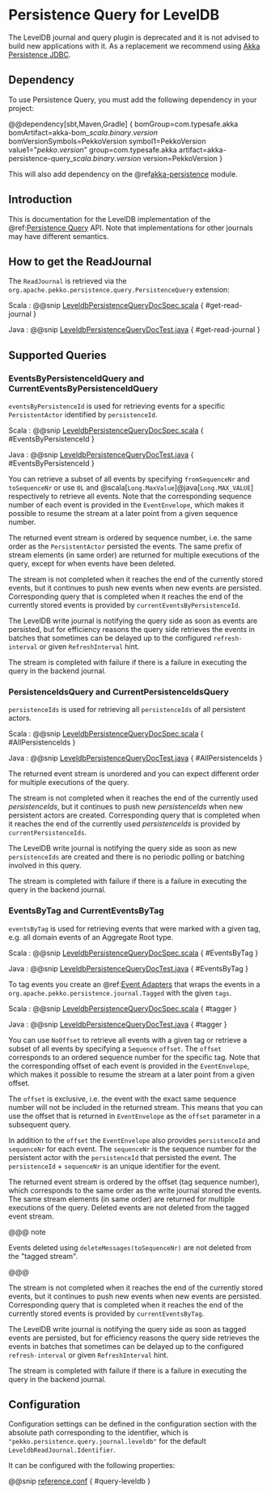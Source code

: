 # Persistence Query for LevelDB

The LevelDB journal and query plugin is deprecated and it is not advised to build new applications with it.
As a replacement we recommend using [Akka Persistence JDBC](https://doc.akka.io/docs/akka-persistence-jdbc/current/index.html).

## Dependency

To use Persistence Query, you must add the following dependency in your project:

@@dependency[sbt,Maven,Gradle] {
  bomGroup=com.typesafe.akka bomArtifact=akka-bom_$scala.binary.version$ bomVersionSymbols=PekkoVersion
  symbol1=PekkoVersion
  value1="$pekko.version$"
  group=com.typesafe.akka
  artifact=akka-persistence-query_$scala.binary.version$
  version=PekkoVersion
}

This will also add dependency on the @ref[akka-persistence](persistence.md) module.

## Introduction

This is documentation for the LevelDB implementation of the @ref:[Persistence Query](persistence-query.md) API.
Note that implementations for other journals may have different semantics.

## How to get the ReadJournal

The `ReadJournal` is retrieved via the `org.apache.pekko.persistence.query.PersistenceQuery`
extension:

Scala
:  @@snip [LeveldbPersistenceQueryDocSpec.scala](/docs/src/test/scala/docs/persistence/query/LeveldbPersistenceQueryDocSpec.scala) { #get-read-journal }

Java
:  @@snip [LeveldbPersistenceQueryDocTest.java](/docs/src/test/java/jdocs/persistence/query/LeveldbPersistenceQueryDocTest.java) { #get-read-journal }

## Supported Queries

### EventsByPersistenceIdQuery and CurrentEventsByPersistenceIdQuery

`eventsByPersistenceId` is used for retrieving events for a specific `PersistentActor` 
identified by `persistenceId`.

Scala
:  @@snip [LeveldbPersistenceQueryDocSpec.scala](/docs/src/test/scala/docs/persistence/query/LeveldbPersistenceQueryDocSpec.scala) { #EventsByPersistenceId }

Java
:  @@snip [LeveldbPersistenceQueryDocTest.java](/docs/src/test/java/jdocs/persistence/query/LeveldbPersistenceQueryDocTest.java) { #EventsByPersistenceId }

You can retrieve a subset of all events by specifying `fromSequenceNr` and `toSequenceNr`
or use `0L` and @scala[`Long.MaxValue`]@java[`Long.MAX_VALUE`] respectively to retrieve all events. Note that
the corresponding sequence number of each event is provided in the `EventEnvelope`, 
which makes it possible to resume the stream at a later point from a given sequence number.

The returned event stream is ordered by sequence number, i.e. the same order as the
`PersistentActor` persisted the events. The same prefix of stream elements (in same order)
are returned for multiple executions of the query, except for when events have been deleted.

The stream is not completed when it reaches the end of the currently stored events,
but it continues to push new events when new events are persisted.
Corresponding query that is completed when it reaches the end of the currently
stored events is provided by `currentEventsByPersistenceId`.

The LevelDB write journal is notifying the query side as soon as events are persisted, but for
efficiency reasons the query side retrieves the events in batches that sometimes can
be delayed up to the configured `refresh-interval` or given `RefreshInterval`
hint.

The stream is completed with failure if there is a failure in executing the query in the
backend journal.

### PersistenceIdsQuery and CurrentPersistenceIdsQuery

`persistenceIds` is used for retrieving all `persistenceIds` of all persistent actors.

Scala
:  @@snip [LeveldbPersistenceQueryDocSpec.scala](/docs/src/test/scala/docs/persistence/query/LeveldbPersistenceQueryDocSpec.scala) { #AllPersistenceIds }

Java
:  @@snip [LeveldbPersistenceQueryDocTest.java](/docs/src/test/java/jdocs/persistence/query/LeveldbPersistenceQueryDocTest.java) { #AllPersistenceIds }

The returned event stream is unordered and you can expect different order for multiple
executions of the query.

The stream is not completed when it reaches the end of the currently used *persistenceIds*,
but it continues to push new *persistenceIds* when new persistent actors are created.
Corresponding query that is completed when it reaches the end of the
currently used *persistenceIds* is provided by `currentPersistenceIds`.

The LevelDB write journal is notifying the query side as soon as new `persistenceIds` are
created and there is no periodic polling or batching involved in this query.

The stream is completed with failure if there is a failure in executing the query in the
backend journal.

### EventsByTag and CurrentEventsByTag

`eventsByTag` is used for retrieving events that were marked with a given tag, e.g. 
all domain events of an Aggregate Root type.

Scala
:  @@snip [LeveldbPersistenceQueryDocSpec.scala](/docs/src/test/scala/docs/persistence/query/LeveldbPersistenceQueryDocSpec.scala) { #EventsByTag }

Java
:  @@snip [LeveldbPersistenceQueryDocTest.java](/docs/src/test/java/jdocs/persistence/query/LeveldbPersistenceQueryDocTest.java) { #EventsByTag }

To tag events you create an @ref:[Event Adapters](persistence.md#event-adapters) that wraps the events in a `org.apache.pekko.persistence.journal.Tagged`
with the given `tags`.

Scala
:  @@snip [LeveldbPersistenceQueryDocSpec.scala](/docs/src/test/scala/docs/persistence/query/LeveldbPersistenceQueryDocSpec.scala) { #tagger }

Java
:  @@snip [LeveldbPersistenceQueryDocTest.java](/docs/src/test/java/jdocs/persistence/query/LeveldbPersistenceQueryDocTest.java) { #tagger }

You can use `NoOffset` to retrieve all events with a given tag or retrieve a subset of all
events by specifying a `Sequence` `offset`. The `offset` corresponds to an ordered sequence number for
the specific tag. Note that the corresponding offset of each event is provided in the
`EventEnvelope`, which makes it possible to resume the stream at a later point from a given offset.

The `offset` is exclusive, i.e. the event with the exact same sequence number will not be included
in the returned stream. This means that you can use the offset that is returned in `EventEnvelope`
as the `offset` parameter in a subsequent query.

In addition to the `offset` the `EventEnvelope` also provides `persistenceId` and `sequenceNr`
for each event. The `sequenceNr` is the sequence number for the persistent actor with the
`persistenceId` that persisted the event. The `persistenceId` + `sequenceNr` is an unique
identifier for the event.

The returned event stream is ordered by the offset (tag sequence number), which corresponds
to the same order as the write journal stored the events. The same stream elements (in same order)
are returned for multiple executions of the query. Deleted events are not deleted from the
tagged event stream.

@@@ note

Events deleted using `deleteMessages(toSequenceNr)` are not deleted from the "tagged stream".

@@@

The stream is not completed when it reaches the end of the currently stored events,
but it continues to push new events when new events are persisted.
Corresponding query that is completed when it reaches the end of the currently
stored events is provided by `currentEventsByTag`.

The LevelDB write journal is notifying the query side as soon as tagged events are persisted, but for
efficiency reasons the query side retrieves the events in batches that sometimes can
be delayed up to the configured `refresh-interval` or given `RefreshInterval`
hint.

The stream is completed with failure if there is a failure in executing the query in the
backend journal.

## Configuration

Configuration settings can be defined in the configuration section with the
absolute path corresponding to the identifier, which is `"pekko.persistence.query.journal.leveldb"`
for the default `LeveldbReadJournal.Identifier`.

It can be configured with the following properties:

@@snip [reference.conf](/akka-persistence-query/src/main/resources/reference.conf) { #query-leveldb }

